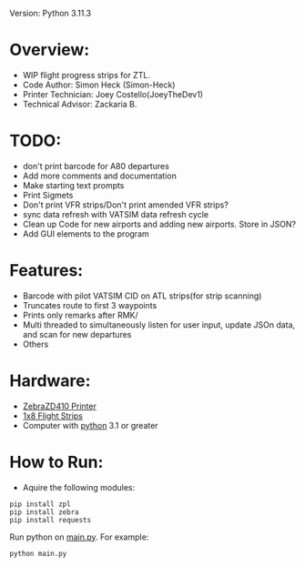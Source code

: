 Version: Python 3.11.3
# Overview:
  * WIP flight progress strips for ZTL.
  * Code Author: Simon Heck (Simon-Heck)
  * Printer Technician: Joey Costello(JoeyTheDev1)
  * Technical Advisor: Zackaria B.

# TODO:
  * don't print barcode for A80 departures
  * Add more comments and documentation
  * Make starting text prompts
  * Print Sigmets
  * Don't print VFR strips/Don't print amended VFR strips?
  * sync data refresh with VATSIM data refresh cycle
  * Clean up Code for new airports and adding new airports. Store in JSON?
  * Add GUI elements to the program

# Features:
  * Barcode with pilot VATSIM CID on ATL strips(for strip scanning)
  * Truncates route to first 3 waypoints
  * Prints only remarks after RMK/
  * Multi threaded to simultaneously listen for user input, update JSOn data, and scan for new departures
  * Others


# Hardware:
  * [ZebraZD410 Printer](https://www.zebra.com/us/en/products/spec-sheets/printers/desktop/zd410.html)
  * [1x8 Flight Strips](https://bocathermal.txdesign.com/thermal-general-admission-ticket/details/boca-flight-strip-1-x-8/)
  * Computer with [python](https://www.python.org/downloads/) 3.1 or greater
# How to Run:
  * Aquire the following modules:
    
```
pip install zpl
pip install zebra
pip install requests
```
Run python on [main.py](src/main.py). For example:
```
python main.py
```
  
